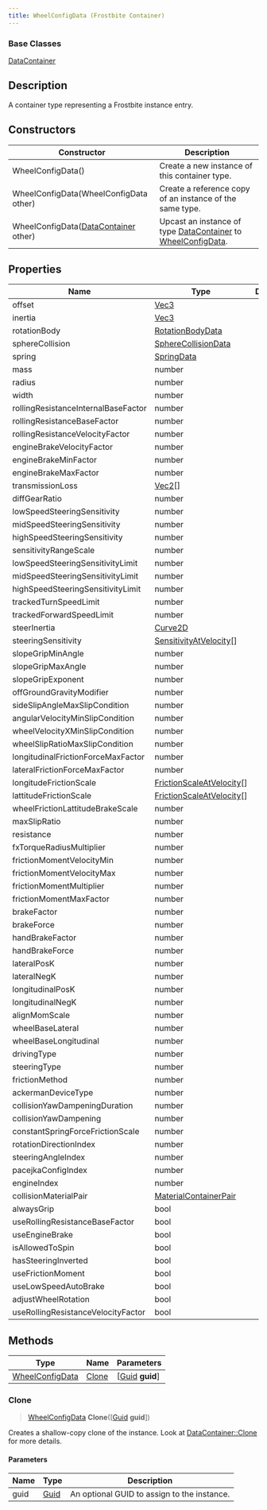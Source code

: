 ```yaml
---
title: WheelConfigData (Frostbite Container)
---
```

### Base Classes

[DataContainer](/vext/ref/cls/shr/datacontainer)

## Description

A container type representing a Frostbite instance entry.

## Constructors

| Constructor                                                                | Description                                                                                                           |
| -------------------------------------------------------------------------- | --------------------------------------------------------------------------------------------------------------------- |
| WheelConfigData()                                                          | Create a new instance of this container type.                                                                         |
| WheelConfigData(WheelConfigData other)                                     | Create a reference copy of an instance of the same type.                                                              |
| WheelConfigData([DataContainer](/vext/ref/cls/shr/datacontainer) other) | Upcast an instance of type [DataContainer](/vext/ref/cls/shr/datacontainer) to [WheelConfigData](WheelConfigData). |

## Properties

| Name                                | Type                                                   | Description |
| ----------------------------------- | ------------------------------------------------------ | ----------- |
| offset                              | [Vec3](/vext/ref/cls/shr/Vec3)                      |             |
| inertia                             | [Vec3](/vext/ref/cls/shr/Vec3)                      |             |
| rotationBody                        | [RotationBodyData](RotationBodyData)                   |             |
| sphereCollision                     | [SphereCollisionData](SphereCollisionData)             |             |
| spring                              | [SpringData](SpringData)                               |             |
| mass                                | number                                                 |             |
| radius                              | number                                                 |             |
| width                               | number                                                 |             |
| rollingResistanceInternalBaseFactor | number                                                 |             |
| rollingResistanceBaseFactor         | number                                                 |             |
| rollingResistanceVelocityFactor     | number                                                 |             |
| engineBrakeVelocityFactor           | number                                                 |             |
| engineBrakeMinFactor                | number                                                 |             |
| engineBrakeMaxFactor                | number                                                 |             |
| transmissionLoss                    | [Vec2](/vext/ref/cls/shr/Vec2)\[\]                  |             |
| diffGearRatio                       | number                                                 |             |
| lowSpeedSteeringSensitivity         | number                                                 |             |
| midSpeedSteeringSensitivity         | number                                                 |             |
| highSpeedSteeringSensitivity        | number                                                 |             |
| sensitivityRangeScale               | number                                                 |             |
| lowSpeedSteeringSensitivityLimit    | number                                                 |             |
| midSpeedSteeringSensitivityLimit    | number                                                 |             |
| highSpeedSteeringSensitivityLimit   | number                                                 |             |
| trackedTurnSpeedLimit               | number                                                 |             |
| trackedForwardSpeedLimit            | number                                                 |             |
| steerInertia                        | [Curve2D](Curve2D)                                     |             |
| steeringSensitivity                 | [SensitivityAtVelocity](SensitivityAtVelocity)\[\]     |             |
| slopeGripMinAngle                   | number                                                 |             |
| slopeGripMaxAngle                   | number                                                 |             |
| slopeGripExponent                   | number                                                 |             |
| offGroundGravityModifier            | number                                                 |             |
| sideSlipAngleMaxSlipCondition       | number                                                 |             |
| angularVelocityMinSlipCondition     | number                                                 |             |
| wheelVelocityXMinSlipCondition      | number                                                 |             |
| wheelSlipRatioMaxSlipCondition      | number                                                 |             |
| longitudinalFrictionForceMaxFactor  | number                                                 |             |
| lateralFrictionForceMaxFactor       | number                                                 |             |
| longitudeFrictionScale              | [FrictionScaleAtVelocity](FrictionScaleAtVelocity)\[\] |             |
| lattitudeFrictionScale              | [FrictionScaleAtVelocity](FrictionScaleAtVelocity)\[\] |             |
| wheelFrictionLattitudeBrakeScale    | number                                                 |             |
| maxSlipRatio                        | number                                                 |             |
| resistance                          | number                                                 |             |
| fxTorqueRadiusMultiplier            | number                                                 |             |
| frictionMomentVelocityMin           | number                                                 |             |
| frictionMomentVelocityMax           | number                                                 |             |
| frictionMomentMultiplier            | number                                                 |             |
| frictionMomentMaxFactor             | number                                                 |             |
| brakeFactor                         | number                                                 |             |
| brakeForce                          | number                                                 |             |
| handBrakeFactor                     | number                                                 |             |
| handBrakeForce                      | number                                                 |             |
| lateralPosK                         | number                                                 |             |
| lateralNegK                         | number                                                 |             |
| longitudinalPosK                    | number                                                 |             |
| longitudinalNegK                    | number                                                 |             |
| alignMomScale                       | number                                                 |             |
| wheelBaseLateral                    | number                                                 |             |
| wheelBaseLongitudinal               | number                                                 |             |
| drivingType                         | number                                                 |             |
| steeringType                        | number                                                 |             |
| frictionMethod                      | number                                                 |             |
| ackermanDeviceType                  | number                                                 |             |
| collisionYawDampeningDuration       | number                                                 |             |
| collisionYawDampening               | number                                                 |             |
| constantSpringForceFrictionScale    | number                                                 |             |
| rotationDirectionIndex              | number                                                 |             |
| steeringAngleIndex                  | number                                                 |             |
| pacejkaConfigIndex                  | number                                                 |             |
| engineIndex                         | number                                                 |             |
| collisionMaterialPair               | [MaterialContainerPair](MaterialContainerPair)         |             |
| alwaysGrip                          | bool                                                   |             |
| useRollingResistanceBaseFactor      | bool                                                   |             |
| useEngineBrake                      | bool                                                   |             |
| isAllowedToSpin                     | bool                                                   |             |
| hasSteeringInverted                 | bool                                                   |             |
| useFrictionMoment                   | bool                                                   |             |
| useLowSpeedAutoBrake                | bool                                                   |             |
| adjustWheelRotation                 | bool                                                   |             |
| useRollingResistanceVelocityFactor  | bool                                                   |             |

## Methods

| Type                               | Name            | Parameters                                     |
| ---------------------------------- | --------------- | ---------------------------------------------- |
| [WheelConfigData](WheelConfigData) | [Clone](#clone) | \[[Guid](/vext/ref/cls/shr/guid) **guid**\] |

### Clone

> [WheelConfigData](WheelConfigData) **Clone**(\[[Guid](/vext/ref/cls/shr/guid) **guid**\])

Creates a shallow-copy clone of the instance. Look at [DataContainer::Clone](/vext/ref/cls/shr/datacontainer#clone) for more details.

#### Parameters

| Name | Type         | Description                                 |
| ---- | ------------ | ------------------------------------------- |
| guid | [Guid](Guid) | An optional GUID to assign to the instance. |
